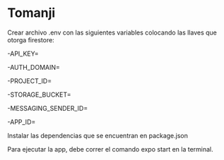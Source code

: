# Tomanji

Crear archivo .env con las siguientes variables colocando las llaves que otorga firestore:

-API_KEY=

-AUTH_DOMAIN=

-PROJECT_ID=

-STORAGE_BUCKET=

-MESSAGING_SENDER_ID=

-APP_ID=


Instalar las dependencias que se encuentran  en package.json

Para ejecutar la app, debe correr el comando expo start en la terminal.
